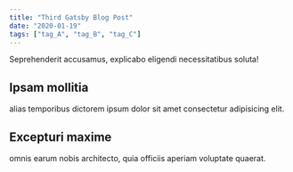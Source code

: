 ```yaml
---
title: "Third Gatsby Blog Post"
date: "2020-01-19"
tags: ["tag_A", "tag_B", "tag_C"]
---
```

Seprehenderit accusamus, explicabo eligendi necessitatibus soluta!

## Ipsam mollitia

alias temporibus dictorem ipsum dolor sit amet consectetur adipisicing elit.

## Excepturi maxime

omnis earum nobis architecto, quia officiis aperiam voluptate quaerat.
